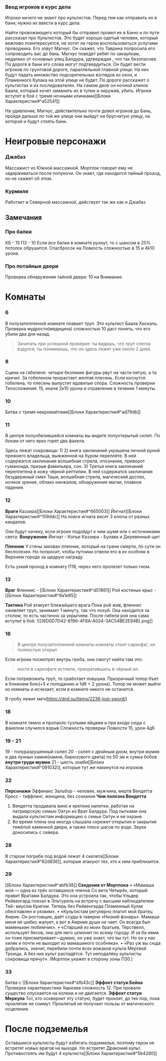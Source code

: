### Ввод игроков в курс дела
Игроки ничего не знают про культистов. Перед тем как отправить их в бани, нужно их ввести в курс дела.

Найти провожающего который бы отправил провел их в Баню и по пути рассказал про Культистов. Это будет хорошо одетый человек, который вежливо поинтересуется, не хотят ли герои воспользоваться услугами проводника. Его зовут Магнус. Он скажет, что Таврина попросила его сопроводить вас до бань.
Магнус поведет ребят по закаулкам, недалеко от основных улиц Балдура, удтверждая , что так безопаснее.
По дороге в бани его слова могут подтвердиться. Он будет вести игроков по грунтовой дороге, параллельной главной улице. На них будут падать множество подозрительных взглядов из окон, и Пламенного Кулака на этой улице не будет. 
По дороге расскажет о культистах и их последователях. На самом деле он ночной клинок Баала, который хочет заманить их в тупик и окружив, убить.
Игроки вступят в бой с тремя ночными клинками[[Блоки Характеристик#^a52541]]

На удивление, Магнус, действительно почти довел игроков до Бань, пройдя дальше по той же улице они выйдут на брусчатую улицу, на которой и будут стоять бани.


# Неигровые персонажи
### Джабаз
Массажист из Южной массажной. Мортлок говорит ему не задерживаться после полуночи. Он знает, где находится тайный проход, но не скажет об этом.

###  Курмиля
Работает в Северной массажной, действует так же как и Джабаз

## Замечания
### Про балки
КБ - 15 ПЗ - 10
Если все балки в комнате рухнут, то с шансом в 25% потолок обрушится.
Спасбросок на Ловкость сложностью в 15 и 4k10 урона.
### Про потайные двери
Проверка обнаружения тайной двери: 10 на Внимание.
# Комнаты

### 6
В полузатопленной комнате плавает труп. Это культист Баала Хискаль. 
Проверка мудрости(медицина) сложностью 10 даст понять, что его убили два дня назад.
>Зачитать при успешной проверке: ты видишь, что труп слегка вздулся, ты понимаешь, что он здесь лежит уже около 2 дней.
### 8
Сцена на габелене: четыре безликие фигуры рвут на части
пятую, а та кричит.
За гобеленом прорастает желтая плесень. Если коснутся гобелена, то плесень выпустит ядовитые спора.
Сложность проверки Телосложения: 15, иначе 2к10 урона и отравление в течение 1 минуты.
### 10
Битва с тремя некромайтами[[Блоки Характеристик#^ad79db]]
### 11

В центре полуобвлившейся комнаты вы видите полуоткрытый склеп. По бокам от него ярко горят два факела.

Здесь лежат сокровища:
1) 
2) книга заклинаний украшена личной руной прежнего владельца, выжженной на буром переплёте. В ней содержатся заклинания волшебная стрела, опознание, приворот гуманоида, призыв фамильяра, сон.
3) Третья книга заклинаний переплетена в кожу чёрной
	рептилии. В ней содержатся заклинания безудержный
	смех Таши, волшебная стрела, магический доспех, ночное зрение, облако кинжалов, обнаружение магии, плавное падение.
### 12
**Враги**
Каззира[[Блоки Характеристик#^665003]]
Йигнат[[Блоки Характеристик#^159ddc]]
На поясе игната висят 3 ключа от разных кандалов.

Они будут начеку, если игроки подойдут к ним шумя или с источниками света.
**Вооружение**
Йигнат - Копье
Каззира - Булава и Деревянный щит

**Пленник**
У стены закован пленник, который на грани смерти, по сути он бесполезен. Но попросит, чтобы путники отвели его в их особняк в Верхнем городе за щедрую награду.

Есть узкий проход в комнату П18, через него пролезет только гном.

### 13
**Враг**
Фленнис - [[Блоки Характеристик#^d51861]]
Рой костяных крыс - [[Блоки Характеристик#^9a1e85]]

**Тактика**
Рой атакует ближайшего врага
Пока рой жив, фленнис оживляет труп, занимает 1 минуту, так что похуй. Она находится за столом, то есть частично за укрытием.
После гибели роя она сама вступит в бой.
![[{6D0D7D42-8196-4F8A-A024-34C54BE2E94B}.png]]
### 16
>В центре полузатопленной комнаты комнаты стоит саркофаг, он полностью открыт

Если игроки посмотрят внутрь гроба, они смогут найти там это:

>кости в саркофаге истлели, прекратившись в чёрный ил.

Если потревожить труп, то сработает ловушка.
Призрачный топор бъет в ближнем бою(+5 к поподанию и 1d8 + 2 урона). Топор не может выйти из комнаты и исчезает, если в комнате никого не останется.

В гробу лежит меч(https://dnd.su/items/2238-lost-sword/)

### 18
В комнате темно и пропахло тухлыми яйцами и при входе сюда с факелом случился взрыв
Сложность проверки Ловкости 15, урон 4д6
### 19 - 21
19 - полуразрушенный склеп
20 - склеп с двойным дном, внутри мумия и два лунных камня(камня, бирюзового цвета) по 50 зм и сумка бобов **внутри груди мумии**
21 - шесть зомби[[Блоки Характеристик#^091032]], которые тут же накинутся на игроков
### 22
**Персонажи**
Эффинакс Зальбор - человек, мужчина, мертв
Вендетта Кресс - тиффлинг, женщина, без сознания
**Чем полезна Вендетта**
1. Вендетта продавала вино и крепкие напитки, работая на патриарскую семью Оатун из Врат Балдура. Под пытками она выдала культистам информацию о семье Оатун и ее охране.
2. Во время плена она иногда слышала скрежет открытия и закрытия тяжёлой каменной двери, а также плеск шагов по воде. Звуки доносились с севера.
### 28
В старом погребе под водой лежат 4 скелета[[Блоки Характеристик#^62d836]], которые атакуют тех, кто к ним приблизится.
### 29
[[Блоки Характеристик#^abfb38]]
**Сведения от Мортлока**
• «Мамаша моя — одна из трёх оставшихся членов Со
вета Четырёх, который правит Вратами Балдура. Это
она устроила так, чтобы Ульдер Рейвенгард поехал
в Эльтурель на встречу с высшим наблюдателем Тей-
виусом Кригом. Теперь без Рейвенгарда Пламенный
Кулак обезглавлен и уязвим».
• «Культистам регулярно платит мой братец Амрик.
Он ростовщик, даёт ссуды в таверне «Низкий фонарь».
Мамаша меня не шибко жалует, а вот в Амрике души
не чает. Он всегда был маменькин любимчик».
• «Старший из моих братьев, Тёрствелл, использует
бесов, они для него шпионят по всему городу. И за ба
нями он тоже присматривает—думаю, он уже знает,
что вы тут. Но он у нас хиляк и почти не выходит
из мамашиного особняка».
• «Раз уж вы сюда добрались, значит, перебили почти
всех вожаков культа Мёртвой Троицы. А без них культ
распадётся. Тут неподалёку культисты сокровища
прячут». (Мортлок укажет в сторону зоны П30.)
### 33
Битва с [[Блоки Характеристик#^afb43c]]
**Эффект статуи Бейна**
Проверка характеристики Харизма сложность 12. При провале существо опускается на колени и не двигается.
**Эффект статуи Меркула**
Тот, кто осквернит эту статую, будет проклят, до тех пор, пока проклятие не снимут. Проклятый не получает пользы от магического осцеления.
# После подземелья
Оставшиеся культисты будут избегать подземелья, поэтому герои не встретят новых врагов на выходе. Но встретят Драконий культ.
Противостоять им будут 4 культиста[[Блоки Характеристик#^5b4280]]
